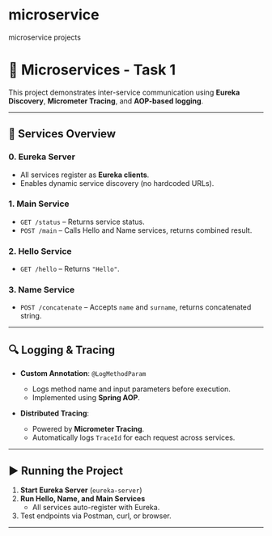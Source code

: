 # microservice
microservice projects


# 🚀 Microservices - Task 1

This project demonstrates inter-service communication using **Eureka Discovery**, **Micrometer Tracing**, and **AOP-based logging**.

---

## 🧩 Services Overview

### 0. Eureka Server
- All services register as **Eureka clients**.
- Enables dynamic service discovery (no hardcoded URLs).

### 1. Main Service
- `GET /status` – Returns service status.
- `POST /main` – Calls Hello and Name services, returns combined result.

### 2. Hello Service
- `GET /hello` – Returns `"Hello"`.

### 3. Name Service
- `POST /concatenate` – Accepts `name` and `surname`, returns concatenated string.

---

## 🔍 Logging & Tracing

- **Custom Annotation**: `@LogMethodParam`
  - Logs method name and input parameters before execution.
  - Implemented using **Spring AOP**.
  
- **Distributed Tracing**: 
  - Powered by **Micrometer Tracing**.
  - Automatically logs `TraceId` for each request across services.

---

## ▶️ Running the Project

1. **Start Eureka Server** (`eureka-server`)
2. **Run Hello, Name, and Main Services**
   - All services auto-register with Eureka.
3. Test endpoints via Postman, curl, or browser.

---

